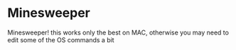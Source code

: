 # Minesweeper
Minesweeper! this works only the best on MAC, otherwise you may need to edit some of the OS commands a bit

